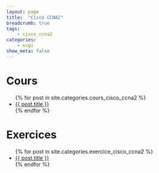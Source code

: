 ```yaml
---
layout: page
title:  "Cisco CCNA2"
breadcrumb: true
tags:
    - cisco_ccna2
categories:
    - esgi
show_meta: false
---
```


# Cours
<ul>
    {% for post in site.categories.cours_cisco_ccna2 %}
    <li><a href="{{ site.url }}{{ post.url }}">{{ post.title }}</a></li>
    {% endfor %}
</ul>

# Exercices
<ul>
    {% for post in site.categories.exercice_cisco_ccna2 %}
    <li><a href="{{ site.url }}{{ post.url }}">{{ post.title }}</a></li>
    {% endfor %}
</ul>
